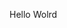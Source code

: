 Hello Wolrd

























































































































































































































































































































































































































































































































































































































































































































































































































































































































































































































































































































































































































































































































































































































































































































































































































































































































































































































































































































































































































































































































































































































































































































































































































































































































































































































































































































































































































































































































































































































































































































































































































































































































































































































































































































































































































































































































































































































































































































































































































































































































































































































































































































































































































































































































































































































































































































































































































































































































































































































































































